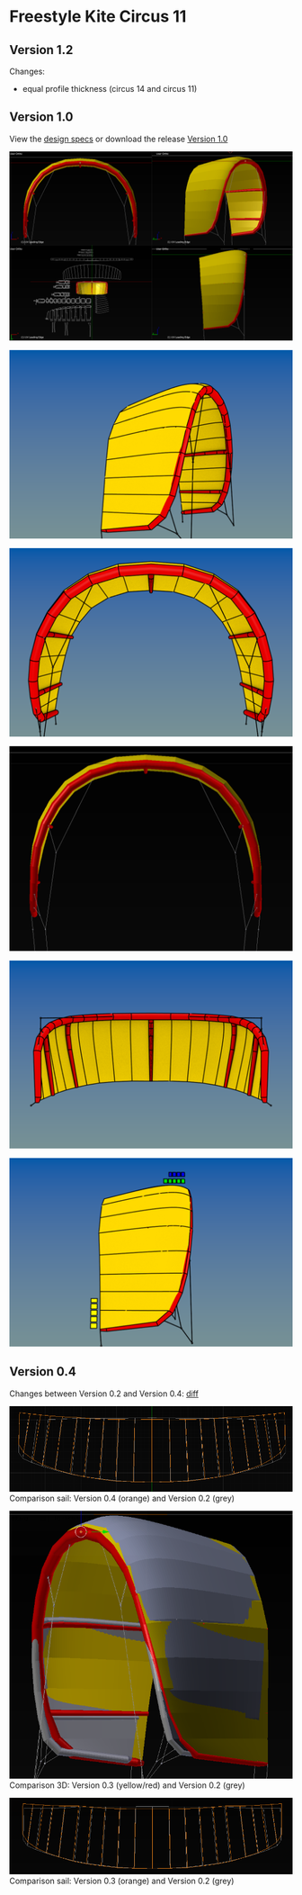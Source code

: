 
# Freestyle Kite Circus 11

## Version 1.2

Changes:
- equal profile thickness (circus 14 and circus 11)  

## Version 1.0

View the [design specs](https://github.com/wingworks/Circus-11/blob/master/Circus-11.kite) or download the release [Version 1.0](https://github.com/wingworks/Circus-11/releases)

![Kite 3D preview](https://github.com/wingworks/Circus-11/blob/master/quad_view.png)  

![Kite 3D preview](https://github.com/wingworks/Circus-11/blob/master/Circus-11_perspective.png)  

![Kite 3D preview](https://github.com/wingworks/Circus-11/blob/master/Circus-11_front.png)

![Kite 3D preview](https://github.com/wingworks/Circus-11/blob/master/Circus-11.png)

![Kite 3D preview](https://github.com/wingworks/Circus-11/blob/master/Circus-11_bottom.png)

![Kite 3D preview](https://github.com/wingworks/Circus-11/blob/master/Circus-11_right.png)

## Version 0.4

Changes between Version 0.2 and Version 0.4: [diff](https://github.com/wingworks/Circus-11/commit/a904fac9d939af299c1c525e065eb3084870587e#diff-e1b903c5a827738dc48f00b39991dbd6)

![Kite 3D preview](https://github.com/wingworks/Circus-11/blob/master/Circus-11_sail_v2_v4.png)  
Comparison sail: Version 0.4 (orange) and Version 0.2 (grey) 

![Kite 3D preview](https://github.com/wingworks/Circus-11/blob/master/Circus-11_v2_v3.png)  
Comparison 3D: Version 0.3 (yellow/red) and Version 0.2 (grey) 

![Kite 3D preview](https://github.com/wingworks/Circus-11/blob/master/Circus-11_sail_v2_v3.png)  
Comparison sail: Version 0.3 (orange) and Version 0.2 (grey) 


